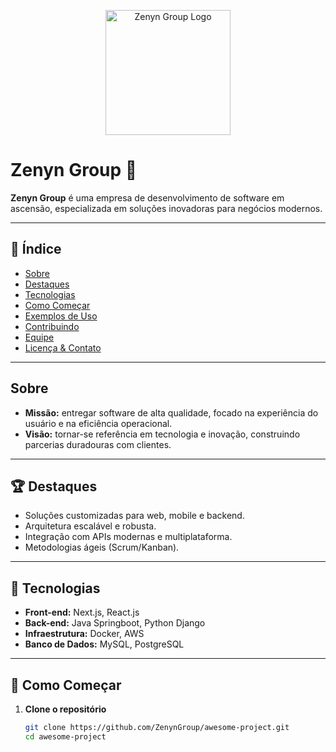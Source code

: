 <p align="center">
  <img src="https://avatars.githubusercontent.com/u/218884250?v=4" alt="Zenyn Group Logo" width="200" />
</p>

# Zenyn Group 🚀

**Zenyn Group** é uma empresa de desenvolvimento de software em ascensão, especializada em soluções inovadoras para negócios modernos.

---

## 📌 Índice

- [Sobre](#sobre)  
- [Destaques](#destaques)  
- [Tecnologias](#tecnologias)  
- [Como Começar](#como-começar)  
- [Exemplos de Uso](#exemplos-de-uso)  
- [Contribuindo](#contribuindo)  
- [Equipe](#equipe)  
- [Licença & Contato](#licença--contato)

---

## Sobre

- **Missão:** entregar software de alta qualidade, focado na experiência do usuário e na eficiência operacional.  
- **Visão:** tornar-se referência em tecnologia e inovação, construindo parcerias duradouras com clientes.

---

## 🏆 Destaques

- Soluções customizadas para web, mobile e backend.  
- Arquitetura escalável e robusta.  
- Integração com APIs modernas e multiplataforma.  
- Metodologias ágeis (Scrum/Kanban).

---

## 🧰 Tecnologias

- **Front-end:** Next.js, React.js   
- **Back-end:** Java Springboot, Python Django  
- **Infraestrutura:** Docker, AWS
- **Banco de Dados:** MySQL, PostgreSQL

---

## 🚀 Como Começar

1. **Clone o repositório**  
   ```bash
   git clone https://github.com/ZenynGroup/awesome-project.git
   cd awesome-project
